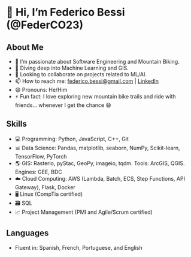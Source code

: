 # 👋 Hi, I’m Federico Bessi (@FederCO23)

## About Me
- 👀 I’m passionate about Software Engineering and Mountain Biking.
- 🌱 Diving deep into Machine Learning and GIS.
- 💞️ Looking to collaborate on projects related to ML/AI.
- 📫 How to reach me: [federico.bessi@gmail.com](mailto:federico.bessi@gmail.com) | [LinkedIn](https://www.linkedin.com/in/federico-bessi/)
- 😄 Pronouns: He/Him
- ⚡ Fun fact: I love exploring new mountain bike trails and ride with friends... whenever I get the chance 😄

## Skills
- 💻 Programming: Python, JavaScript, C++, Git
- 📊 Data Science: Pandas, matplotlib, seaborn, NumPy, Scikit-learn, TensorFlow, PyTorch
- 🌎 GIS: Rasterio, pyStac, GeoPy, imageio, tqdm. Tools: ArcGIS, QGIS. Engines: GEE, BDC
- ☁️ Cloud Computing: AWS (Lambda, Batch, ECS, Step Functions, API Gateway), Flask, Docker
- 🖥️ Linux (CompTia certified)
- 🗃️ SQL
- 📈 Project Management (PMI and Agile/Scrum certified)

## Languages
- Fluent in: Spanish, French, Portuguese, and English


<!---
FederCO23/FederCO23 is a ✨ special ✨ repository because its `README.md` (this file) appears on your GitHub profile.
You can click the Preview link to take a look at your changes.
--->
